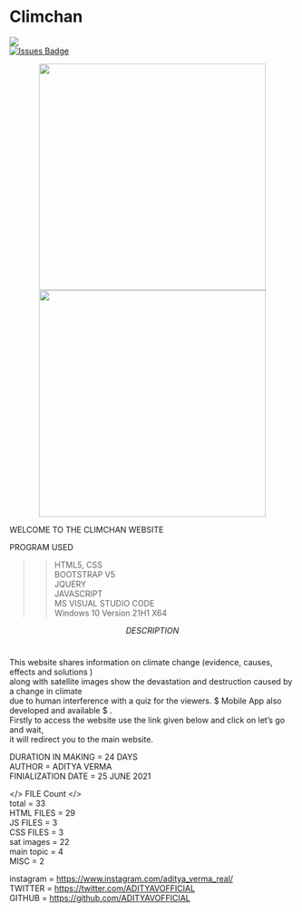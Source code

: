 # Climchan
<a href="https://twitter.com/ADITYAVOFFICIAL" ><img src="https://img.shields.io/twitter/follow/ADITYAVOFFICIAL.svg?style=social" /> </a>
<br>
<a href="https://github.com/ADITYAVOFFICIAL/awesome-github-profile-readme/issues"><img src="https://img.shields.io/github/issues/ADITYAVOFFICIAL/awesome-github-profile-readme" alt="Issues Badge"/></a>
<p align = "center">
  <img src = "https://github-readme-stats.vercel.app/api?username=ADITYAVOFFICIAL&show_icons=true&theme=bear" width = 400>
  <img src = "https://github-readme-streak-stats.herokuapp.com?user=ADITYAVOFFICIAL&theme=dark&hide_border=true" width = 400>
</p>
 WELCOME TO THE CLIMCHAN WEBSITE  <br>

PROGRAM USED<br>
>> HTML5, CSS<br>
>> BOOTSTRAP V5<br>
>> JQUERY<br>
>> JAVASCRIPT<br>
>> MS VISUAL STUDIO CODE<br>
>> Windows 10 Version 21H1 X64<br>

$$DESCRIPTION$$<br>

This website shares information on climate change (evidence, causes, effects and solutions ) <br>
along with satellite images show the devastation and destruction caused by a change in climate <br>
due to human interference with a quiz for the viewers. $ Mobile App also developed and available $ .<br>
Firstly to access the website use the link given below and click on let’s go and wait,<br>
 it will redirect you to the main website.<br>

DURATION IN MAKING = 24 DAYS<br>
AUTHOR = ADITYA VERMA<br>
FINIALIZATION DATE = 25 JUNE 2021<br>


</> FILE Count  </><br>
total = 33<br>
HTML FILES = 29<br>
JS FILES = 3<br>
CSS FILES = 3<br>
sat images = 22<br>
main topic = 4<br>
MISC = 2<br>

instagram = https://www.instagram.com/aditya_verma_real/ <br>
TWITTER = https://twitter.com/ADITYAVOFFICIAL<br>
GITHUB = https://github.com/ADITYAVOFFICIAL<br>
